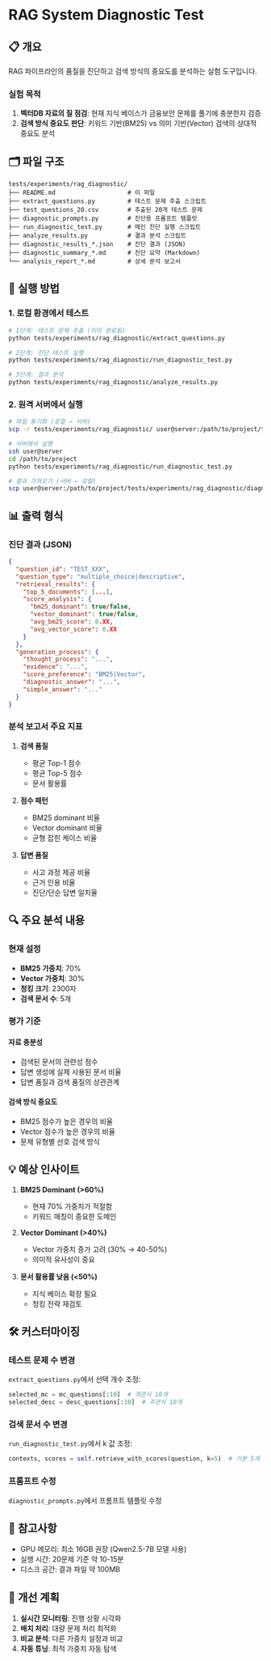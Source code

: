 # RAG System Diagnostic Test

## 📋 개요

RAG 파이프라인의 품질을 진단하고 검색 방식의 중요도를 분석하는 실험 도구입니다.

### 실험 목적
1. **벡터DB 자료의 질 점검**: 현재 지식 베이스가 금융보안 문제를 풀기에 충분한지 검증
2. **검색 방식 중요도 판단**: 키워드 기반(BM25) vs 의미 기반(Vector) 검색의 상대적 중요도 분석

## 🗂️ 파일 구조

```
tests/experiments/rag_diagnostic/
├── README.md                    # 이 파일
├── extract_questions.py         # 테스트 문제 추출 스크립트
├── test_questions_20.csv        # 추출된 20개 테스트 문제
├── diagnostic_prompts.py        # 진단용 프롬프트 템플릿
├── run_diagnostic_test.py       # 메인 진단 실행 스크립트
├── analyze_results.py           # 결과 분석 스크립트
├── diagnostic_results_*.json    # 진단 결과 (JSON)
├── diagnostic_summary_*.md      # 진단 요약 (Markdown)
└── analysis_report_*.md         # 상세 분석 보고서
```

## 🚀 실행 방법

### 1. 로컬 환경에서 테스트

```bash
# 1단계: 테스트 문제 추출 (이미 완료됨)
python tests/experiments/rag_diagnostic/extract_questions.py

# 2단계: 진단 테스트 실행
python tests/experiments/rag_diagnostic/run_diagnostic_test.py

# 3단계: 결과 분석
python tests/experiments/rag_diagnostic/analyze_results.py
```

### 2. 원격 서버에서 실행

```bash
# 파일 동기화 (로컬 → 서버)
scp -r tests/experiments/rag_diagnostic/ user@server:/path/to/project/tests/experiments/

# 서버에서 실행
ssh user@server
cd /path/to/project
python tests/experiments/rag_diagnostic/run_diagnostic_test.py

# 결과 가져오기 (서버 → 로컬)
scp user@server:/path/to/project/tests/experiments/rag_diagnostic/diagnostic_*.json ./
```

## 📊 출력 형식

### 진단 결과 (JSON)
```json
{
  "question_id": "TEST_XXX",
  "question_type": "multiple_choice|descriptive",
  "retrieval_results": {
    "top_5_documents": [...],
    "score_analysis": {
      "bm25_dominant": true/false,
      "vector_dominant": true/false,
      "avg_bm25_score": 0.XX,
      "avg_vector_score": 0.XX
    }
  },
  "generation_process": {
    "thought_process": "...",
    "evidence": "...",
    "score_preference": "BM25|Vector",
    "diagnostic_answer": "...",
    "simple_answer": "..."
  }
}
```

### 분석 보고서 주요 지표

1. **검색 품질**
   - 평균 Top-1 점수
   - 평균 Top-5 점수
   - 문서 활용률

2. **점수 패턴**
   - BM25 dominant 비율
   - Vector dominant 비율
   - 균형 잡힌 케이스 비율

3. **답변 품질**
   - 사고 과정 제공 비율
   - 근거 인용 비율
   - 진단/단순 답변 일치율

## 🔍 주요 분석 내용

### 현재 설정
- **BM25 가중치**: 70%
- **Vector 가중치**: 30%
- **청킹 크기**: 2300자
- **검색 문서 수**: 5개

### 평가 기준

#### 자료 충분성
- 검색된 문서의 관련성 점수
- 답변 생성에 실제 사용된 문서 비율
- 답변 품질과 검색 품질의 상관관계

#### 검색 방식 중요도
- BM25 점수가 높은 경우의 비율
- Vector 점수가 높은 경우의 비율
- 문제 유형별 선호 검색 방식

## 💡 예상 인사이트

1. **BM25 Dominant (>60%)**
   - 현재 70% 가중치가 적절함
   - 키워드 매칭이 중요한 도메인

2. **Vector Dominant (>40%)**
   - Vector 가중치 증가 고려 (30% → 40-50%)
   - 의미적 유사성이 중요

3. **문서 활용률 낮음 (<50%)**
   - 지식 베이스 확장 필요
   - 청킹 전략 재검토

## 🛠️ 커스터마이징

### 테스트 문제 수 변경
`extract_questions.py`에서 선택 개수 조정:
```python
selected_mc = mc_questions[:10]  # 객관식 10개
selected_desc = desc_questions[:10]  # 주관식 10개
```

### 검색 문서 수 변경
`run_diagnostic_test.py`에서 k 값 조정:
```python
contexts, scores = self.retrieve_with_scores(question, k=5)  # 기본 5개
```

### 프롬프트 수정
`diagnostic_prompts.py`에서 프롬프트 템플릿 수정

## 📝 참고사항

- GPU 메모리: 최소 16GB 권장 (Qwen2.5-7B 모델 사용)
- 실행 시간: 20문제 기준 약 10-15분
- 디스크 공간: 결과 파일 약 100MB

## 🔄 개선 계획

1. **실시간 모니터링**: 진행 상황 시각화
2. **배치 처리**: 대량 문제 처리 최적화
3. **비교 분석**: 다른 가중치 설정과 비교
4. **자동 튜닝**: 최적 가중치 자동 탐색